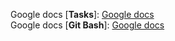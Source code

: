 Google docs [**Tasks**]: <a href="https://docs.google.com/document/d/1XUUC-thVeG1ADx_jbc8eyBwiE4lK22R2fbaXlyVmKp8/edit">Google docs</a> </br>
Google docs [**Git Bash**]: <a href="https://docs.google.com/document/d/1PDjm8G-thUz8icnc-yptYTaZHmP9YkhQempFFDp97DQ/edit">Google docs</a>
